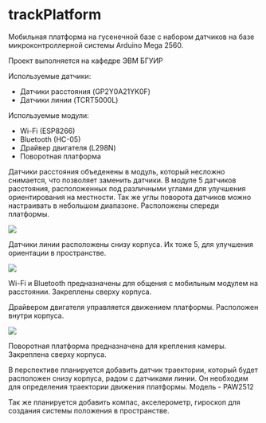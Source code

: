 # trackPlatform

Мобильная платформа на гусенечной базе с набором датчиков на базе микроконтроллерной системы Arduino Mega 2560. 

Проект выполняется на кафедре ЭВМ БГУИР

Используемые датчики:
- Датчики расстояния (GP2Y0A21YK0F)
- Датчики линии (TCRT5000L)

Используемые модули:
- Wi-Fi (ESP8266)
- Bluetooth (HC-05)
- Драйвер двигателя (L298N)
- Поворотная платформа

Датчики расстояния объеденены в модуль, который несложно снимается, что позволяет заменить датчики. В модуле 5 датчиков расстояния, расположенных под различными углами для улучшения ориентирования на местности. Так же углы поворота датчиков можно настраивать в небольшом диапазоне. Расположены спереди платформы.

![](https://pp.userapi.com/c626121/v626121114/60cc7/xe6EOab8Ysw.jpg)

Датчики линии расположены снизу корпуса. Их тоже 5, для улучшения ориентации в пространстве.

![](https://pp.userapi.com/c626121/v626121114/60ca9/vW6THCRAiqo.jpg)

Wi-Fi и Bluetooth предназначены для общения с мобильным модулем на расстоянии. Закреплены сверху корпуса.

Драйвером двигателя управляется движением платформы. Расположен внутри корпуса.

![](https://pp.userapi.com/c626121/v626121114/60cd1/5vMa45samWA.jpg)

Поворотная платформа предназначена для крепления камеры. Закреплена сверху корпуса.

В перспективе планируется добавить датчик траектории, который будет расположен снизу корпуса, радом с датчиками линии. Он необходим для определения траектории движения платформы. Модель - PAW2512

Так же планируется добавить компас, акселерометр, гироскоп для создания системы положения в пространстве.

